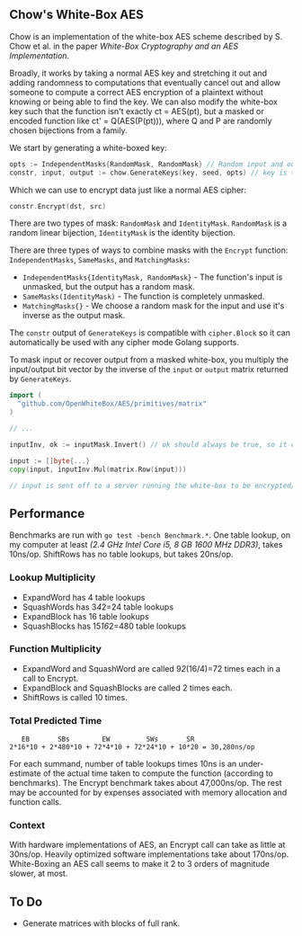 Chow's White-Box AES
--------------------

Chow is an implementation of the white-box AES scheme described by S. Chow et al. in the paper *White-Box
Cryptography and an AES Implementation*.

Broadly, it works by taking a normal AES key and stretching it out and adding randomness to computations that eventually
cancel out and allow someone to compute a correct AES encryption of a plaintext without knowing or being able to find
the key. We can also modify the white-box key such that the function isn't exactly ct = AES(pt), but a masked or
encoded function like ct' = Q(AES(P(pt))), where Q and P are randomly chosen bijections from a family.

We start by generating a white-boxed key:

```go
opts := IndependentMasks{RandomMask, RandomMask} // Random input and output masks.
constr, input, output := chow.GenerateKeys(key, seed, opts) // key is the AES key, seed is the seed for the RNG.
```

Which we can use to encrypt data just like a normal AES cipher:

```go
constr.Encrypt(dst, src)
```

There are two types of mask: `RandomMask` and `IdentityMask`. `RandomMask` is a random linear bijection, `IdentityMask`
is the identity bijection.

There are three types of ways to combine masks with the `Encrypt` function: `IndependentMasks`, `SameMasks`, and
`MatchingMasks`:

- `IndependentMasks{IdentityMask, RandomMask}` - The function's input is unmasked, but the output has a random mask.
- `SameMasks(IdentityMask)` - The function is completely unmasked.
- `MatchingMasks{}` - We choose a random mask for the input and use it's inverse as the output mask.

The `constr` output of `GenerateKeys` is compatible with `cipher.Block` so it can automatically be used with any cipher
mode Golang supports.

To mask input or recover output from a masked white-box, you multiply the input/output bit vector by the inverse of the
`input` or `output` matrix returned by `GenerateKeys`.

```go
import (
  "github.com/OpenWhiteBox/AES/primitives/matrix"
)

// ...

inputInv, ok := inputMask.Invert() // ok should always be true, so it can be discarded.

input := []byte{...}
copy(input, inputInv.Mul(matrix.Row(input)))

// input is sent off to a server running the white-box to be encrypted/processed.
```

## Performance

Benchmarks are run with `go test -bench Benchmark.*`. One table lookup, on my computer at least *(2.4 GHz Intel Core i5,
8 GB 1600 MHz DDR3)*, takes 10ns/op. ShiftRows has no table lookups, but takes 20ns/op.


### Lookup Multiplicity

- ExpandWord has 4 table lookups
- SquashWords has 3*4*2=24 table lookups
- ExpandBlock has 16 table lookups
- SquashBlocks has 15*16*2=480 table lookups


### Function Multiplicity

- ExpandWord and SquashWord are called 9*2*(16/4)=72 times each in a call to Encrypt.
- ExpandBlock and SquashBlocks are called 2 times each.
- ShiftRows is called 10 times.


### Total Predicted Time

```
   EB       SBs        EW         SWs       SR
2*16*10 + 2*480*10 + 72*4*10 + 72*24*10 + 10*20 = 30,280ns/op
```

For each summand, number of table lookups times 10ns is an under-estimate of the actual time taken to compute the
function (according to benchmarks). The Encrypt benchmark takes about 47,000ns/op. The rest may be accounted for by
expenses associated with memory allocation and function calls.


### Context

With hardware implementations of AES, an Encrypt call can take as little at 30ns/op.  Heavily optimized software
implementations take about 170ns/op.  White-Boxing an AES call seems to make it 2 to 3 orders of magnitude slower, at
most.


## To Do

- Generate matrices with blocks of full rank.

